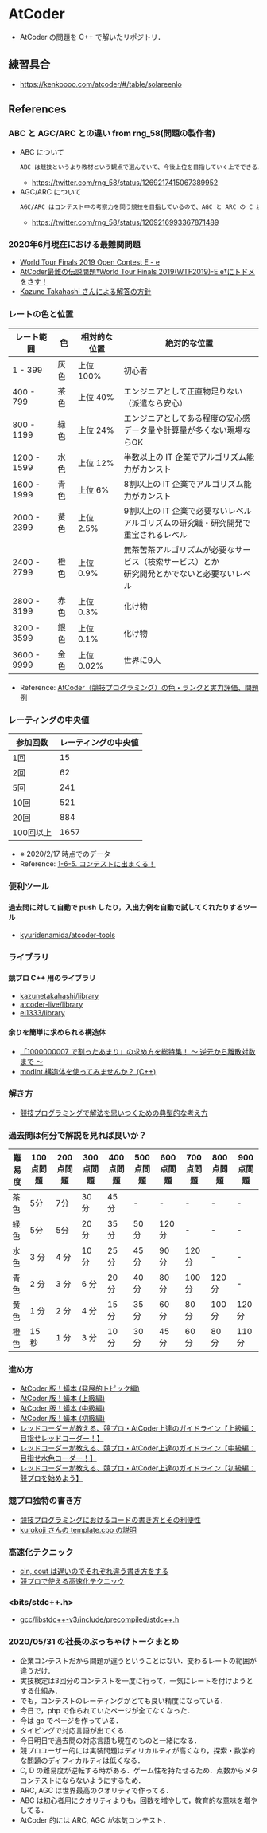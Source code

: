 # AtCoder
- AtCoder の問題を C++ で解いたリポジトリ．

## 練習具合
- https://kenkoooo.com/atcoder/#/table/solareenlo

## References
### ABC と AGC/ARC との違い from rng_58(問題の製作者)
- ABC について
    ```bash
    ABC は競技というより教材という観点で選んでいて、今後上位を目指していく上でできるようになっておくべきことを入れているつもりです (目的が異なるので、問題の傾向や配点のつけ方にも違いを感じると思います)
    ```
    - https://twitter.com/rng_58/status/1269217415067389952
- AGC/ARC について
    ```bash
    AGC/ARC はコンテスト中の考察力を問う競技を目指しているので、AGC と ARC の C 以降は、いかにオリジナリティがあるかという観点で選んでいます
    ```
    - https://twitter.com/rng_58/status/1269216993367871489

### 2020年6月現在における最難関問題
- [World Tour Finals 2019 Open Contest E - e](https://atcoder.jp/contests/wtf19-open/tasks/wtf19_e)
- [AtCoder最難の伝説問題†World Tour Finals 2019(WTF2019)-E e†にトドメをさす！](https://qiita.com/ageprocpp/items/104c051b2ec2086f5a9b)
- [Kazune Takahashi さんによる解答の方針](http://kazune-lab.net/contest/2019/02/24/wtf19-open/#e---e)

### レートの色と位置

| レート範囲  | 色   | 相対的な位置 | 絶対的な位置                                                                                   |
|-------------|------|--------------|------------------------------------------------------------------------------------------------|
| 1 - 399     | 灰色 | 上位 100%    | 初心者                                                                                         |
| 400 - 799   | 茶色 | 上位 40%     | エンジニアとして正直物足りない（派遣なら安心）                                                 |
| 800 - 1199  | 緑色 | 上位 24%     | エンジニアとしてある程度の安心感<br>データ量や計算量が多くない現場ならOK                       |
| 1200 - 1599 | 水色 | 上位 12%     | 半数以上の IT 企業でアルゴリズム能力がカンスト                                                 |
| 1600 - 1999 | 青色 | 上位 6%      | 8割以上の IT 企業でアルゴリズム能力がカンスト                                                  |
| 2000 - 2399 | 黄色 | 上位 2.5%    | 9割以上の IT 企業で必要ないレベル<br>アルゴリズムの研究職・研究開発で重宝されるレベル          |
| 2400 - 2799 | 橙色 | 上位 0.9%    | 無茶苦茶アルゴリズムが必要なサービス（検索サービス）とか<br>研究開発とかでないと必要ないレベル |
| 2800 - 3199 | 赤色 | 上位 0.3%    | 化け物                                                                                         |
| 3200 - 3599 | 銀色 | 上位 0.1%    | 化け物                                                                                         |
| 3600 - 9999 | 金色 | 上位 0.02%   | 世界に9人                                                                                      |

- Reference: [AtCoder（競技プログラミング）の色・ランクと実力評価、問題例](http://chokudai.hatenablog.com/entry/2019/02/11/155904)

### レーティングの中央値

| 参加回数  | レーティングの中央値 |
|-----------|----------------------|
| 1回       | 15                   |
| 2回       | 62                   |
| 5回       | 241                  |
| 10回      | 521                  |
| 20回      | 884                  |
| 100回以上 | 1657                 |

- ※ 2020/2/17 時点でのデータ
- Reference: [1-6-5. コンテストに出まくる！](https://qiita.com/e869120/items/f1c6f98364d1443148b3#1-6-5-%E3%82%B3%E3%83%B3%E3%83%86%E3%82%B9%E3%83%88%E3%81%AB%E5%87%BA%E3%81%BE%E3%81%8F%E3%82%8B)

### 便利ツール
#### 過去問に対して自動で push したり，入出力例を自動で試してくれたりするツール
- [kyuridenamida/atcoder-tools](https://github.com/kyuridenamida/atcoder-tools)

### ライブラリ
#### 競プロ C++ 用のライブラリ
- [kazunetakahashi/library](https://github.com/kazunetakahashi/library)
- [atcoder-live/library](https://github.com/atcoder-live/library)
- [ei1333/library](https://github.com/ei1333/library)

#### 余りを簡単に求められる構造体
- [「1000000007 で割ったあまり」の求め方を総特集！ 〜 逆元から離散対数まで 〜](https://qiita.com/drken/items/3b4fdf0a78e7a138cd9a)
- [modint 構造体を使ってみませんか？ \(C++\)](https://noshi91.hatenablog.com/entry/2019/03/31/174006)

### 解き方
- [競技プログラミングで解法を思いつくための典型的な考え方](https://algo-logic.info/how-to-think-cp/)

### 過去問は何分で解説を見れば良いか？

| 難易度 | 100点問題 | 200点問題 | 300点問題 | 400点問題 | 500点問題 | 600点問題 | 700点問題 | 800点問題 | 900点問題 |
|--------|-----------|-----------|-----------|-----------|-----------|-----------|-----------|-----------|-----------|
| 茶色   | 5分       | 7分       | 30分      | 45分      | -         | -         | -         | -         | -         |
| 緑色   | 5分       | 5分       | 20分      | 35分      | 50分      | 120分     | -         | -         | -         |
| 水色   | 3 分      | 4 分      | 10 分     | 25 分     | 45 分     | 90 分     | 120 分    | -         | -         |
| 青色   | 2 分      | 3 分      | 6 分      | 20 分     | 40 分     | 80 分     | 100 分    | 120 分    | -         |
| 黄色   | 1 分      | 2 分      | 4 分      | 15 分     | 35 分     | 60 分     | 80 分     | 100 分    | 120 分    |
| 橙色   | 15 秒     | 1 分      | 3 分      | 10 分     | 30 分     | 45 分     | 60 分     | 80 分     | 110 分    |

### 進め方
- [AtCoder 版！蟻本 (発展的トピック編)](https://qiita.com/drken/items/0de3d205690d92307b7c)
- [AtCoder 版！蟻本 (上級編)](https://qiita.com/drken/items/9b311d553aa434bb26e4)
- [AtCoder 版！蟻本 (中級編)](https://qiita.com/drken/items/2f56925972c1d34e05d8)
- [AtCoder 版！蟻本 (初級編)](https://qiita.com/drken/items/e77685614f3c6bf86f44)
- [レッドコーダーが教える、競プロ・AtCoder上達のガイドライン【上級編：目指せレッドコーダー！】](https://qiita.com/e869120/items/acba3dd8649d913102b5)
- [レッドコーダーが教える、競プロ・AtCoder上達のガイドライン【中級編：目指せ水色コーダー！】](https://qiita.com/e869120/items/eb50fdaece12be418faa)
- [レッドコーダーが教える、競プロ・AtCoder上達のガイドライン【初級編：競プロを始めよう】](https://qiita.com/e869120/items/f1c6f98364d1443148b3)

### 競プロ独特の書き方
- [競技プログラミングにおけるコードの書き方とその利便性](https://www.slideshare.net/Roadagain/ss-71620380)
- [kurokoji さんの template.cpp の説明](https://github.com/kurokoji/.cpp-Template/wiki)

### 高速化テクニック
- [cin, cout は遅いのでそれぞれ違う書き方をする](https://qiita.com/blackcurrant/items/312ea2471900132fbd6a)
- [競プロで使える高速化テクニック](https://xuzijian629.hatenablog.com/entry/2019/03/31/130708)

### <bits/stdc++.h>
- [gcc/libstdc++-v3/include/precompiled/stdc++.h](https://github.com/gcc-mirror/gcc/blob/master/libstdc%2B%2B-v3/include/precompiled/stdc%2B%2B.h)

### 2020/05/31 の社長のぶっちゃけトークまとめ
- 企業コンテストだから問題が違うということはない．変わるレートの範囲が違うだけ．
- 実技検定は3回分のコンテストを一度に行って，一気にレートを付けようとする仕組み．
- でも，コンテストのレーティングがとても良い精度になっている．
- 今日で，php で作られていたページが全てなくなった．
- 今は go でページを作っている．
- タイピングで対応言語が出てくる．
- 今日明日で過去問の対応言語も現在のものと一緒になる．
- 競プロユーザー的には実装問題はディリカルティが高くなり，探索・数学的な問題のディフィカルティは低くなる．
- C, D の難易度が逆転する時がある．ゲーム性を持たせるため．点数からメタコンテストにならないようにするため．
- ARC, AGC は世界最高のクオリティで作ってる．
- ABC は初心者用にクオリティよりも，回数を増やして，教育的な意味を増やしてる．
- AtCoder 的には ARC, AGC が本気コンテスト．
